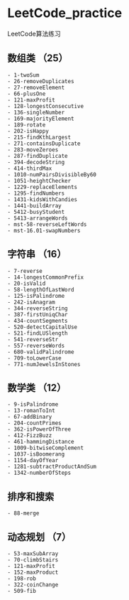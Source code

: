 # LeetCode_practice
LeetCode算法练习

## 数组类 （25）
    - 1-twoSum
    - 26-removeDuplicates
    - 27-removeElement
    - 66-plusOne
    - 121-maxProfit
    - 128-longestConsecutive
    - 136-singleNumber
    - 169-majorityElement
    - 189-rotate
    - 202-isHappy
    - 215-findKthLargest
    - 271-containsDuplicate
    - 283-moveZeroes
    - 287-findDuplicate
    - 394-decodeString
    - 414-thirdMax
    - 1010-numPairsDivisibleBy60
    - 1051-heightChecker
    - 1229-replaceElements
    - 1295-findNumbers
    - 1431-kidsWithCandies
    - 1441-buildArray
    - 5412-busyStudent
    - 5413-arrangeWords
    - mst-58-reverseLeftWords
    - mst-16.01-swapNumbers

## 字符串 （16）
    - 7-reverse
    - 14-longestCommonPrefix
    - 20-isValid
    - 58-lengthOfLastWord
    - 125-isPalindrome
    - 242-isAnagram
    - 344-reverseString
    - 387-firstUniqChar
    - 434-countSegments
    - 520-detectCapitalUse
    - 521-findLUSlength
    - 541-reverseStr
    - 557-reverseWords
    - 680-validPalindrome
    - 709-toLowerCase
    - 771-numJewelsInStones
    
## 数学类 （12）
    - 9-isPalindrome
    - 13-romanToInt
    - 67-addBinary
    - 204-countPrimes
    - 362-isPowerOfThree
    - 412-FizzBuzz
    - 461-hammingDistance
    - 1009-bitwiseComplement
    - 1037-isBoomerang
    - 1154-dayOfYear
    - 1281-subtractProductAndSum
    - 1342-numberOfSteps

## 排序和搜索 
    - 88-merge

## 动态规划 （7）
    - 53-maxSubArray
    - 70-climbStairs
    - 121-maxProfit
    - 152-maxProduct
    - 198-rob
    - 322-coinChange
    - 509-fib


